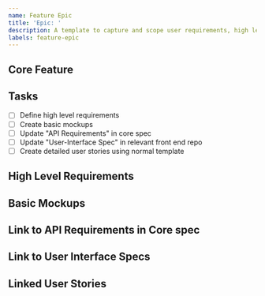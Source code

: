 ```yaml
---
name: Feature Epic
title: 'Epic: '
description: A template to capture and scope user requirements, high level process, and basic mockups for an upcoming feature as part of the initial core spec review process.
labels: feature-epic
---
```


## Core Feature

<Name>

## Tasks

- [ ] Define high level requirements
- [ ] Create basic mockups
- [ ] Update "API Requirements" in core spec
- [ ] Update "User-Interface Spec" in relevant front end repo
- [ ] Create detailed user stories using normal template

## High Level Requirements

## Basic Mockups

## Link to API Requirements in Core spec

## Link to User Interface Specs

## Linked User Stories
